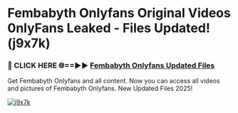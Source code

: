 # Fembabyth Onlyfans Original Videos 0nlyFans Leaked - Files Updated! (j9x7k)

<h3>🔴 CLICK HERE 🌐==►► <a href="https://tinyurl.com/ehrbuxhb" rel="nofollow">Fembabyth Onlyfans Updated Files</a></h3>

Get Fembabyth Onlyfans and all content. Now you can access all videos and pictures of Fembabyth Onlyfans. New Updated Files 2025!

[![j9x7k](https://i.imgur.com/lVYEuWS.gif)](https://tinyurl.com/ehrbuxhb)
